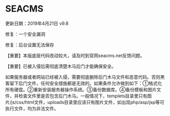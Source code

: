 # SEACMS
更新日期：2019年4月21日 v9.8

修复：一个安全漏洞

修复：后台设置无法保存

【重要】本版底层代码改动较大，请及时到官网seacms.net反馈问题。

【重要】已被入侵后需彻底清楚木马后门才能确保安全。

如果服务器或者网站已经被入侵，需要彻底删除后门木马文件和恶意代码。否则黑客留下后门文件，任何安全措施都是无效的。如果条件允许做到如下：①格式化所有硬盘。②重新安装服务器操作系统。③备份数据库。④备份模板和图片文件，并检查文件里是否包含后门木马。一般情况下，templets目录里只有图片/js/css/html文件，uploads目录里应该只有图片文件，如出现php/asp/jsp等可执行文件，均为非法文件。

